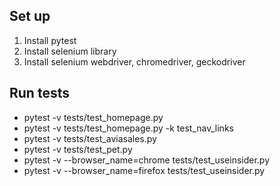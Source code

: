 ## Set up

1. Install pytest
2. Install selenium library
3. Install selenium webdriver, chromedriver, geckodriver

## Run tests

 * pytest -v tests/test_homepage.py
 * pytest -v tests/test_homepage.py -k test_nav_links
 * pytest -v tests/test_aviasales.py
 * pytest -v  tests/test_pet.py 
 * pytest -v --browser_name=chrome tests/test_useinsider.py
 * pytest -v --browser_name=firefox tests/test_useinsider.py
